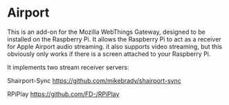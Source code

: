 # Airport

This is an add-on for the Mozilla WebThings Gateway, designed to be installed on the Raspberry Pi. It allows the Raspberry Pi to act as a receiver for Apple Airport audio streaming. it also supports video streaming, but this obviously only works if there is a screen attached to your Raspberry Pi.

It implements two stream receiver servers:

Shairport-Sync
https://github.com/mikebrady/shairport-sync

RPiPlay
https://github.com/FD-/RPiPlay
